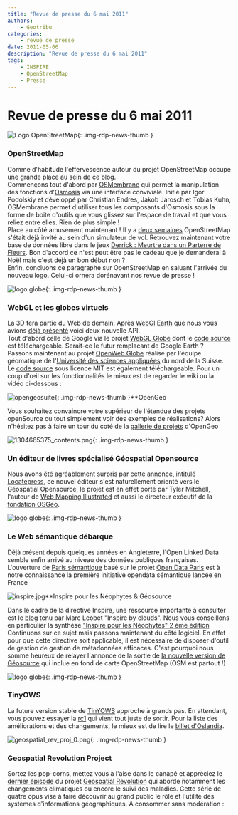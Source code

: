 ```yaml
---
title: "Revue de presse du 6 mai 2011"
authors:
    - Geotribu
categories:
    - revue de presse
date: 2011-05-06
description: "Revue de presse du 6 mai 2011"
tags:
    - INSPIRE
    - OpenStreetMap
    - Presse
---
```


# Revue de presse du 6 mai 2011

![Logo OpenStreetMap](https://cdn.geotribu.fr/img/logos-icones/OpenStreetMap/Openstreetmap.png){: .img-rdp-news-thumb }

### OpenStreetMap

 Comme d'habitude l'effervescence autour du projet OpenStreetMap occupe une grande place au sein de ce blog.  
 Commençons tout d'abord par [OSMembrane](http://osmembrane.de/) qui permet la manipulation des fonctions d'[Osmosis](https://wiki.openstreetmap.org/wiki/FR:Osmosis) via une interface conviviale. Initié par Igor Podolskiy et développé par Christian Endres, Jakob Jarosch et Tobias Kuhn, OSMembrane permet d'utiliser tous les composants d'Osmosis sous la forme de boite d'outils que vous glissez sur l'espace de travail et que vous reliez entre elles. Rien de plus simple !  
 Place au côté amusement maintenant ! Il y a [deux semaines](http://geotribu.net/node/367) OpenStreetMap s'était déjà invité au sein d'un simulateur de vol. Retrouvez maintenant votre base de données libre dans le jeux [Derrick : Meurtre dans un Parterre de Fleurs](http://www.jeuxvideo.com/screenshots/images/00037/00037985_002.htm). Bon d'accord ce n'est peut être pas le cadeau que je demanderai à Noël mais c'est déjà un bon début non ?  
 Enfin, concluons ce paragraphe sur OpenStreetMap en saluant l'arrivée du nouveau logo. Celui-ci ornera dorénavant nos revue de presse !

 ![logo globe](https://cdn.geotribu.fr/img/internal/icons-rdp-news/world.png "Icône de globe"){: .img-rdp-news-thumb }

### WebGL et les globes virtuels

 La 3D fera partie du Web de demain. Après [WebGl Earth](http://www.webglearth.com/upgrade.html) que nous vous avions [déjà présenté](http://www.geotribu.net/node/360) voici deux nouvelle API.  
 Tout d'abord celle de Google via le projet [WebGL Globe](http://www.chromeexperiments.com/globe) dont le [code source](http://code.google.com/p/webgl-globe/) est téléchargeable. Serait-ce le futur remplacant de Google Earth ?  
 Passons maintenant au projet [OpenWeb Globe](http://www.openwebglobe.org/alpha/) réalisé par l'équipe géomatique de l'[Université des sciences appliquées](http://www.fhnw.ch/homepage) du nord de la Suisse. Le [code source](https://github.com/OpenWebGlobe/WebViewer) sous licence MIT est également téléchargeable. Pour un coup d'œil sur les fonctionnalités le mieux est de regarder le wiki ou la vidéo ci-dessous :

 ![opengeosuite](https://cdn.geotribu.fr/img/logos-icones/logiciels_librairies/opengeosuite.png){: .img-rdp-news-thumb }**OpenGeo

 Vous souhaitez convaincre votre supérieur de l'étendue des projets openSource ou tout simplement voir des exemples de réalisations? Alors n'hésitez pas à faire un tour du coté de la [gallerie de projets](http://opengeo.org/gallery/all/) d'OpenGeo

 ![1304665375_contents.png](http://www.geotribu.net/sites/default/files/Tuto/img/Blog/1304665375_contents.png){: .img-rdp-news-thumb }

### Un éditeur de livres spécialisé Géospatial Opensource

 Nous avons été agréablement surpris par cette annonce, intitulé [Locatepress](http://locatepress.com), ce nouvel éditeur s'est naturellement orienté vers le Géospatial Opensource, le projet est en effet porté par Tyler Mitchell, l'auteur de [Web Mapping Illustrated](http://oreilly.com/catalog/9780596008659) et aussi le directeur exécutif de la [fondation OSGeo](https://www.osgeo.org/).

 ![logo globe](https://cdn.geotribu.fr/img/internal/icons-rdp-news/world.png "Icône de globe"){: .img-rdp-news-thumb }

### Le Web sémantique débarque

 Déjà présent depuis quelques années en Angleterre, l'Open Linked Data semble enfin arrivé au niveau des données publiques françaises. L'ouverture de [Paris sémantique](http://parisemantique.fr) basé sur le projet [Open Data Paris](http://opendata.paris.fr/) est à notre connaissance la première initiative opendata sémantique lancée en France

 ![inspire.jpg](http://www.geotribu.net/sites/default/files/Tuto/img/Blog/inspire.jpg)**Inspire pour les Néophytes & Géosource

 Dans le cadre de la directive Inspire, une ressource importante à consulter est le [blog](http://georezo.net/blog/inspire/) tenu par Marc Leobet "Inspire by clouds". Nous vous conseillons en particulier la synthèse ["Inspire pour les Néophytes" 2 ème édition](http://georezo.net/blog/inspire/2011/02/28/inspire-pour-les-neophytes-2eme-edition/)  
 Continuons sur ce sujet mais passons maintenant du côté logiciel. En effet pour que cette directive soit applicable, il est nécessaire de disposer d'outil de gestion de gestion de métadonnées efficaces. C'est pourquoi nous somme heureux de relayer l'annonce de la sortie de [la nouvelle version de Géosource](http://www.neogeo-online.net/blog/archives/1045/) qui inclue en fond de carte OpenStreetMap (OSM est partout !)

 ![logo globe](https://cdn.geotribu.fr/img/internal/icons-rdp-news/world.png "Icône de globe"){: .img-rdp-news-thumb }

### TinyOWS

 La future version stable de [TinYOWS](http://tinyows.org/) approche à grands pas. En attendant, vous pouvez essayer la [rc1](http://tinyows.org/tracdocs/release/tinyows-1.0.0rc1.tar.bz2) qui vient tout juste de sortir. Pour la liste des améliorations et des changements, le mieux est de lire le [billet d'Oslandia](http://www.oslandia.com/tech/?p=999).

 ![geospatial_rev_proj_0.png](https://cdn.geotribu.fr/img/Blog/divers/geospatial_rev_proj_0.png){: .img-rdp-news-thumb }

### Geospatial Revolution Project

 Sortez les pop-corns, mettez vous à l'aise dans le canapé et appréciez le [dernier épisode](http://geospatialrevolution.psu.edu/episode4/complete) du projet [Geospatial Revolution](http://geospatialrevolution.psu.edu) qui aborde notamment les changements climatiques ou encore le suivi des maladies. Cette série de quatre opus vise à faire découvrir au grand public le rôle et l'utilité des systèmes d'informations géographiques. A consommer sans modération :
